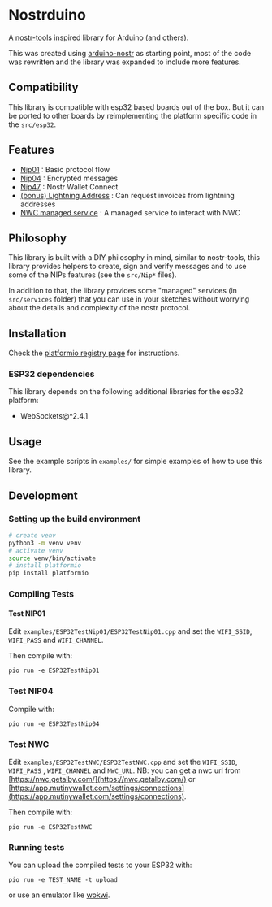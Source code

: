 # Nostrduino

A [nostr-tools](https://github.com/nbd-wtf/nostr-tools) inspired library for Arduino (and others).

This was created using [arduino-nostr](https://github.com/lnbits/arduino-nostr) as starting point, most of the code was rewritten and the library was expanded to include more features.

## Compatibility 
This library is compatible with esp32 based boards out of the box.
But it can be ported to other boards by reimplementing the platform specific code in the `src/esp32`.

## Features

+ [Nip01](https://github.com/nostr-protocol/nips/blob/master/01.md) : Basic protocol flow
+ [Nip04](https://github.com/nostr-protocol/nips/blob/master/04.md) : Encrypted messages
+ [Nip47](https://github.com/nostr-protocol/nips/blob/master/47.md) : Nostr Wallet Connect
+ [(bonus) Lightning Address](https://lightningaddress.com/) : Can request invoices from lightning addresses
+ [NWC managed service](src/services/NWC.h) : A managed service to interact with NWC 


## Philosophy
This library is built with a DIY philosophy in mind, similar to nostr-tools, this library provides helpers to create, sign and verify messages and to use some of the NIPs features (see the `src/Nip*` files).

In addition to that, the library provides some "managed" services (in `src/services` folder) that you can use in your sketches without worrying about the details and complexity of the nostr protocol.

## Installation

Check the [platformio registry page](https://registry.platformio.org/libraries/rblb/Nostrduino/installation) for instructions.

### ESP32 dependencies
This library depends on the following additional libraries for the esp32 platform:
- WebSockets@^2.4.1


## Usage
See the example scripts in `examples/` for simple examples of how to use this library.


## Development
### Setting up the build environment

```bash
# create venv
python3 -m venv venv
# activate venv
source venv/bin/activate
# install platformio
pip install platformio
```



### Compiling Tests

#### Test NIP01
Edit `examples/ESP32TestNip01/ESP32TestNip01.cpp` and set the `WIFI_SSID`,  `WIFI_PASS` and `WIFI_CHANNEL`.

Then compile with:
```
pio run -e ESP32TestNip01
```


### Test NIP04

Compile with:
```
pio run -e ESP32TestNip04
```


### Test NWC
Edit `examples/ESP32TestNWC/ESP32TestNWC.cpp` and set the `WIFI_SSID`,  `WIFI_PASS` , `WIFI_CHANNEL` and `NWC_URL`.
NB: you can get a nwc url from [https://nwc.getalby.com/](https://nwc.getalby.com/) or [https://app.mutinywallet.com/settings/connections](https://app.mutinywallet.com/settings/connections).

Then compile with:
```
pio run -e ESP32TestNWC
```

### Running tests
You can upload the compiled tests to your ESP32 with:
```
pio run -e TEST_NAME -t upload
```

or use an emulator like [wokwi](https://wokwi.com/).
